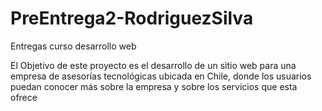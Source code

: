 # PreEntrega2-RodriguezSilva
Entregas curso desarrollo web

El Objetivo de este proyecto es el desarrollo de un sitio web para una empresa de asesorías tecnológicas ubicada en Chile, donde los usuarios puedan conocer más sobre la empresa y sobre los servicios que esta ofrece
